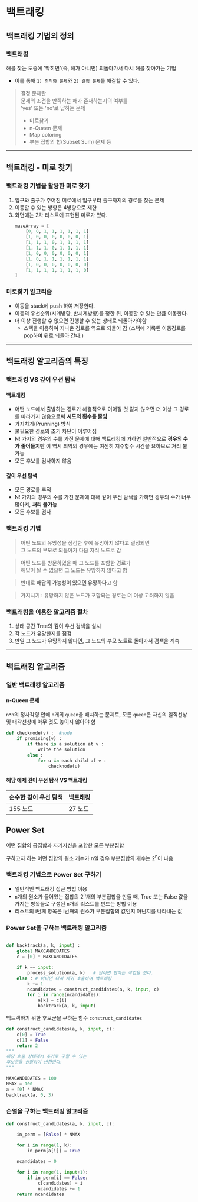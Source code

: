# 백트래킹

## 백트래킹 기법의 정의

### 백트래킹

해를 찾는 도중에 '막히면'(즉, 해가 아니면) 되돌아가서 다시 해를 찾아가는 기법

- 이를 통해 `1) 최적화 문제`와 `2) 결정 문제`를 해결할 수 있다.
> 결정 문제란   
> 문제의 조건을 만족하는 해가 존재하는지의 여부를   
> 'yes' 또는 'no'로 답하는 문제   
>   - 미로찾기
>   - n-Queen 문제
>   - Map coloring
>   - 부분 집합의 합(Subset Sum) 문제 등

---

## 백트래킹 - 미로 찾기

### 백트래킹 기법을 활용한 미로 찾기

1. 입구와 출구가 주어진 미로에서 입구부터 출구까지의 경로를 찾는 문제
2. 이동할 수 있는 방향은 4방향으로 제한
3. 화면에는 2차 리스트에 표현된 미로가 있다.
    ```python
    mazeArray = [
        [0, 0, 1, 1, 1, 1, 1, 1]
        [1, 0, 0, 0, 0, 0, 0, 1]
        [1, 1, 1, 0, 1, 1, 1, 1]
        [1, 1, 1, 0, 1, 1, 1, 1]
        [1, 0, 0, 0, 0, 0, 0, 1]
        [1, 0, 1, 1, 1, 1, 1, 1]
        [1, 0, 0, 0, 0, 0, 0, 0]
        [1, 1, 1, 1, 1, 1, 1, 0]
    ]
    ```

### 미로찾기 알고리즘

- 이동을 stack에 push 하여 저장한다.
- 이동의 우선순위(시계방향, 반시계방향)를 정한 뒤, 이동할 수 있는 만큼 이동한다.
- 더 이상 진행할 수 없으면 진행할 수 있는 상태로 되돌아가야함
    - 스택을 이용하여 지나온 경로를 역으로 되돌아 감 (스택에 기록된 이동경로를 pop하여 뒤로 되돌아 간다.)

---

## 백트래킹 알고리즘의 특징

### 백트래킹 VS 깊이 우선 탐색

#### 백트래킹
- 어떤 노드에서 출발하는 경로가 해결책으로 이어질 것 같지 않으면 더 이상 그 경로를 따라가지 않음으로써 **시도의 횟수를 줄임**
- 가지치기(Prunning) 방식
- 불필요한 경로의 조기 차단이 이루어짐
- N! 가지의 경우의 수를 가진 문제에 대해 백트레킹에 가하면 일반적으로 **경우의 수가 줄어들지만** 이 역시 최악의 경우에는 여전히 지수합수 시간을 요하므로 처리 불가능
- 모든 후보를 검사하지 않음

#### 깊이 우선 탐색
- 모든 경로를 추적
- N! 가지의 경우의 수를 가진 문제에 대해 깊이 우선 탐색을 가하면 경우의 수가 너무 많아져, **처리 불가능** 
- 모든 후보를 검사

### 백트래킹 기법

> 어떤 노드의 유망성을 점검한 후에 유망하지 않다고 결정되면   
> 그 노드의 부모로 되돌아가 다음 자식 노드로 감

> 어떤 노드를 방문하였을 때 그 노드를 포함한 경로가   
> 해답이 될 수 없으면 그 노드는 유망하지 않다고 함

> 반대로 **해답의 가능성이 있으면 유망하다**고 함

> 가지치기 : 유망하지 않은 노드가 포함되는 경로는 더 이상 고려하지 않음


### 백트래킹을 이용한 알고리즘 절차
1. 상태 공간 Tree의 깊이 우선 검색을 실시
2. 각 노드가 유망한지를 점검
3. 만일 그 노드가 유망하지 않다면, 그 노드의 부모 노트로 돌아가서 검색을 계속

---

## 백트래킹 알고리즘

### 일반 백트래킹 알고리즘

#### n-Queen 문제

`n*n`의 정사각형 안에 `n`개의 `queen`을 배치하는 문제로,
모든 `queen`은 자신의 일직선상 및 대각선상에 아무 것도 놓이지 않아야 함

```python
def checknode(v) :  #node
    if promising(v) :
        if there is a solution at v :
            write the solution
        else :
            for u in each child of v :
                checknode(u)
```

#### 해당 예제 깊이 우선 탐색 VS 백트래킹

|순수한 깊이 우선 탐색|백트래킹|
|--------------------|--------|
|155 노드|27 노드|

## Power Set

어떤 집합의 공집합과 자기자신을 포함한 모든 부분집합

구하고자 하는 어떤 집합의 원소 개수가 n일 경우 부분집합의 개수는 2<sup>n</sup>이 나옴

### 백트래킹 기법으로 Power Set 구하기

- 일반적인 백트래킹 접근 방법 이용
- `n`개의 원소가 들어있는 집합의 2<sup>n</sup>개의 부분집합을 만들 때, True 또는 False 값을 가지는 항목들로 구성된 `n`개의 리스트를 만드는 방법 이용
- 리스트의 i번째 항목은 i번째의 원소가 부분집합의 값인지 아닌지를 나타내는 값

### Power Set을 구하는 백트래킹 알고리즘

```python

def backtrack(a, k, input) :
    global MAXCANDIDATES
    c = [0] * MAXCANDIDATES

    if k == input:
        process_solution(a, k)   # 답이면 원하는 작업을 한다.
    else : # 아니면 다시 재귀 호출하여 백트래킹
        k += 1
        ncandidates = construct_candidates(a, k, input, c)
        for i in range(ncandidates):
            a[k] = c[i]
            backtrack(a, k, input)
```

백트랙하기 위한 후보군을 구하는 함수 `construct_candidates`

```python
def construct_candidates(a, k, input, c):
    c[0] = True
    c[1] = False
    return 2
"""
해당 호출 상태에서 추가로 구할 수 있는 
후보군을 선정하여 반환한다.
"""

MAXCANDIDATES = 100
NMAX = 100
a = [0] * NMAX
backtrack(a, 0, 3)
```

### 순열을 구하는 백트래킹 알고리즘

```python
def construct_candidates(a, k, input, c):

    in_perm = [False] * NMAX

    for i in range(1, k):
        in_perm[a[i]] = True
    
    ncandidates = 0

    for i in range(1, input+1):
        if in_perm[i] == False:
            c[candidates] = i
            ncandidates += 1
    return ncandidates
```